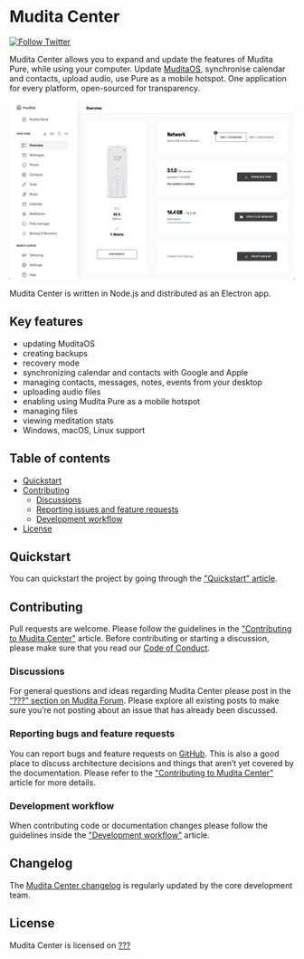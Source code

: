 # Mudita Center

[![Follow Twitter](https://img.shields.io/twitter/follow/wearemudita?label=Follow%20on%20Twitter&style=social)](https://twitter.com/wearemudita)

Mudita Center allows you to expand and update the features of Mudita Pure, while using your computer. Update [MuditaOS](https://github.com/mudita/MuditaOS/), synchronise calendar and contacts, upload audio, use Pure as a mobile hotspot. One application for every platform, open-sourced for transparency.

![Mudita Center interface screenshot](./mudita-center-screenshot.png)

Mudita Center is written in Node.js and distributed as an Electron app.

## Key features

- updating MuditaOS
- creating backups
- recovery mode
- synchronizing calendar and contacts with Google and Apple
- managing contacts, messages, notes, events from your desktop
- uploading audio files
- enabling using Mudita Pure as a mobile hotspot
- managing files
- viewing meditation stats
- Windows, macOS, Linux support

## Table of contents

* [Quickstart](#Quickstart)
* [Contributing](#Contributing)
   * [Discussions](#Discussions)
   * [Reporting issues and feature requests](#Reporting-bugs-and-feature-requests)
   * [Development workflow](#Development-workflow)  
* [License](#license)

## Quickstart

You can quickstart the project by going through the ["Quickstart" article](./quickstart.md).

## Contributing

Pull requests are welcome. Please follow the guidelines in the ["Contributing to Mudita Center"](./CONTRIBUTING.md) article. Before contributing or starting a discussion, please make sure that you read our [Code of Conduct](./CODE_OF_CONDUCT.md).

### Discussions

For general questions and ideas regarding Mudita Center please post in the [“???” section on Mudita Forum](???). Please explore all existing posts to make sure you’re not posting about an issue that has already been discussed.

### Reporting bugs and feature requests

You can report bugs and feature requests on [GitHub](https://github.com/#/issues). This is also a good place to discuss architecture decisions and things that aren’t yet covered by the documentation. Please refer to the ["Contributing to Mudita Center"](./CONTRIBUTING.md) article for more details.

### Development workflow

When contributing code or documentation changes please follow the guidelines inside the ["Development workflow"](./development_workflow.md) article.

## Changelog

The [Mudita Center changelog](./changelog.md) is regularly updated by the core development team.

## License
Mudita Center is licensed on [???](https://choosealicense.com/licenses/???/)